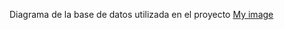 Diagrama de la base de datos utilizada en el proyecto
[My image](username.github.com/repository/img/Diagrama.png)
